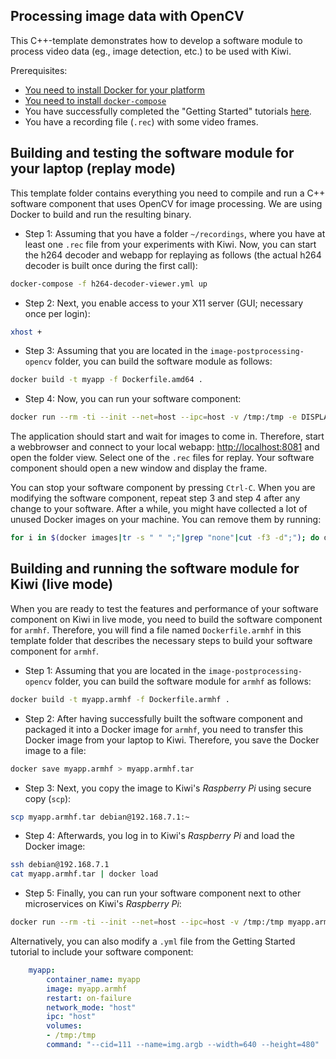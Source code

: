 ## Processing image data with OpenCV

This C++-template demonstrates how to develop a software module to process video data (eg., image detection, etc.) to be used with Kiwi.

Prerequisites:
* [You need to install Docker for your platform](https://docs.docker.com/install/linux/docker-ce/debian/#install-docker-ce)
* [You need to install `docker-compose`](https://docs.docker.com/compose/install/#install-compose)
* You have successfully completed the "Getting Started" tutorials [here](https://github.com/chalmers-revere/2018-wasp-summer-school/tree/master/getting-started).
* You have a recording file (`.rec`) with some video frames.


## Building and testing the software module for your laptop (replay mode)

This template folder contains everything you need to compile and run a C++ software component that uses OpenCV for image processing. We are using Docker to build and run the resulting binary.

* Step 1: Assuming that you have a folder `~/recordings`, where you have at least one `.rec` file from your experiments with Kiwi. Now, you can start the h264 decoder and webapp for replaying as follows (the actual h264 decoder is built once during the first call):
```bash
docker-compose -f h264-decoder-viewer.yml up
```

* Step 2: Next, you enable access to your X11 server (GUI; necessary once per login):
```bash
xhost +
```

* Step 3: Assuming that you are located in the `image-postprocessing-opencv` folder, you can build the software module as follows:
```bash
docker build -t myapp -f Dockerfile.amd64 .
```

* Step 4: Now, you can run your software component:
```bash
docker run --rm -ti --init --net=host --ipc=host -v /tmp:/tmp -e DISPLAY=$DISPLAY myapp --cid=253 --name=img.argb --width=640 --height=480 --verbose
```

The application should start and wait for images to come in. Therefore, start a webbrowser and connect to your local webapp: [http://localhost:8081](http://localhost:8081) and open the folder view. Select one of the `.rec` files for replay. Your software component should open a new window and display the frame.

You can stop your software component by pressing `Ctrl-C`. When you are modifying the software component, repeat step 3 and step 4 after any change to your software. After a while, you might have collected a lot of unused Docker images on your machine. You can remove them by running:

```bash
for i in $(docker images|tr -s " " ";"|grep "none"|cut -f3 -d";"); do docker rmi -f $i; done
```


## Building and running the software module for Kiwi (live mode)

When you are ready to test the features and performance of your software component on Kiwi in live mode, you need to build the software component for `armhf`. Therefore, you will find a file named `Dockerfile.armhf` in this template folder that describes the necessary steps to build your software component for `armhf`.  

* Step 1: Assuming that you are located in the `image-postprocessing-opencv` folder, you can build the software module for `armhf` as follows:
```bash
docker build -t myapp.armhf -f Dockerfile.armhf .
```

* Step 2: After having successfully built the software component and packaged it into a Docker image for `armhf`, you need to transfer this Docker image from your laptop to Kiwi. Therefore, you save the Docker image to a file:
```bash
docker save myapp.armhf > myapp.armhf.tar
```

* Step 3: Next, you copy the image to Kiwi's *Raspberry Pi* using secure copy (`scp`):
```bash
scp myapp.armhf.tar debian@192.168.7.1:~
```

* Step 4: Afterwards, you log in to Kiwi's *Raspberry Pi* and load the Docker image:
```bash
ssh debian@192.168.7.1
cat myapp.armhf.tar | docker load
```

* Step 5: Finally, you can run your software component next to other microservices on Kiwi's *Raspberry Pi*:
```bash
docker run --rm -ti --init --net=host --ipc=host -v /tmp:/tmp myapp.armhf --cid=111 --name=img.argb --width=640 --height=480
```

Alternatively, you can also modify a `.yml` file from the Getting Started tutorial to include your software component:
```yml
    myapp:
        container_name: myapp
        image: myapp.armhf
        restart: on-failure
        network_mode: "host"
        ipc: "host"
        volumes:
        - /tmp:/tmp
        command: "--cid=111 --name=img.argb --width=640 --height=480"
```
